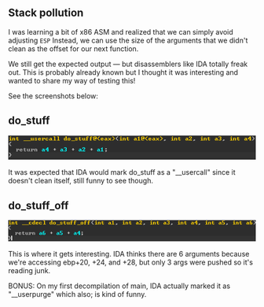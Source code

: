 ## Stack pollution

I was learning a bit of x86 ASM and realized that we can simply avoid adjusting `ESP`
Instead, we can use the size of the arguments that we didn't clean as the offset for our next function.

We still get the expected output — but disassemblers like IDA totally freak out.
This is probably already known but I thought it was interesting and wanted to share my way of testing this!

See the screenshots below:

## do_stuff
![Description](example/__usercall.png)

It was expected that IDA would mark do_stuff as a "__usercall" since it doesn't clean itself, still funny to see though.

## do_stuff_off
![Description](example/reading_junk.png)

This is where it gets interesting. IDA thinks there are 6 arguments because we're accessing ebp+20, +24, and +28, but only 3 args were pushed so it's reading junk.

BONUS: On my first decompilation of main, IDA actually marked it as "__userpurge" which also; is kind of funny.